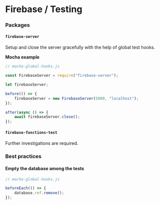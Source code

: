 # Firebase / Testing

### Packages

#### `firebase-server`

Setup and close the server gracefully with the help of global test hooks.

**Mocha example**

```js
// mocha-global-hooks.js

const FirebaseServer = require("firebase-server");

let firebaseServer;

before(() => {
    firebaseServer = new FirebaseServer(5000, "localhost");
});

after(async () => {
    await firebaseServer.close();
});
```

#### `firebase-functions-test`

Further investigations are required.

### Best practices

#### Empty the database among the tests

```js
// mocha-global-hooks.js

beforeEach(() => {
    database.ref.remove();
});
```